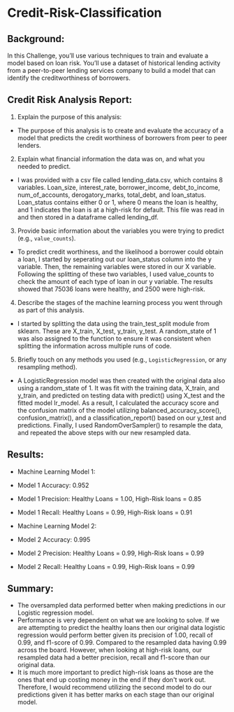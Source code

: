 # Credit-Risk-Classification

## Background: 

In this Challenge, you’ll use various techniques to train and evaluate a model based on loan risk. You’ll use a dataset of historical lending activity from a peer-to-peer lending services company to build a model that can identify the creditworthiness of borrowers. 

## Credit Risk Analysis Report: 

1. Explain the purpose of this analysis: 

* The purpose of this analysis is to create and evaluate the accuracy of a model that predicts the credit worthiness of borrowers from peer to peer lenders. 

2. Explain what financial information the data was on, and what you needed to predict. 

* I was provided with a csv file called lending_data.csv, which contains 8 variables. Loan_size, interest_rate, borrower_income, debt_to_income, num_of_accounts, derogatory_marks, total_debt, and loan_status. Loan_status contains either 0 or 1, where 0 means the loan is healthy, and 1 indicates the loan is at a high-risk for default. This file was read in and then stored in a dataframe called lending_df. 

3. Provide basic information about the variables you were trying to predict (e.g., `value_counts`).

* To predict credit worthiness, and the likelihood a borrower could obtain a loan, I started by seperating out our loan_status column into the y variable. Then, the remaining variables were stored in our X variable. Following the splitting of these two variables, I used value_counts to check the amount of each type of loan in our y variable. The results showed that 75036 loans were healthy, and 2500 were high-risk. 

4. Describe the stages of the machine learning process you went through as part of this analysis.

* I started by splitting the data using the train_test_split module from sklearn. These are X_train, X_test, y_train, y_test. A random_state of 1 was also assigned to the function to ensure it was consistent when splitting the information across multiple runs of code. 

5. Briefly touch on any methods you used (e.g., `LogisticRegression`, or any resampling method).

* A LogisticRegression model was then created with the original data also using a random_state of 1. It was fit with the training data, X_train, and y_train, and predicted on testing data with predict() using X_test and the fitted model lr_model. As a result, I calculated the accuracy score and the confusion matrix of the model utilizing balanced_accuracy_score(), confusion_matrix(), and a classification_report() based on our y_test and predictions. Finally, I used RandomOverSampler() to resample the data, and repeated the above steps with our new resampled data. 


## Results: 

* Machine Learning Model 1: 
* Model 1 Accuracy: 0.952
* Model 1 Precision: Healthy Loans = 1.00, High-Risk loans = 0.85
* Model 1 Recall: Healthy Loans = 0.99, High-Risk loans = 0.91

* Machine Learning Model 2: 
* Model 2 Accuracy: 0.995
* Model 2 Precision: Healthy Loans = 0.99, High-Risk loans = 0.99
* Model 2 Recall: Healthy Loans = 0.99, High-Risk loans = 0.99

## Summary: 
* The oversampled data performed better when making predictions in our Logistic regression model. 
* Performance is very dependent on what we are looking to solve. If we are attempting to predict the healthy loans then our original data logistic regression would perform better given its precision of 1.00, recall of 0.99, and f1-score of 0.99. Compared to the resampled data having 0.99 across the board. However, when looking at high-risk loans, our resampled data had a better precision, recall and f1-score than our original data. 
* It is much more important to predict high-risk loans as those are the ones that end up costing money in the end if they don't work out. Therefore, I would recommend utilizing the second model to do our predictions given it has better marks on each stage than our original model. 